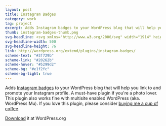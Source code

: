 ```yaml
---
layout: post
title: Instagram Badges
category: work
tag: project
excerpt: Adds Instagram badges to your WordPress blog that will help you link to and promote your Instagram profile.
thumb: instagram-badges-thumb.png
svg-headline: <svg xmlns="http://www.w3.org/2000/svg" width="1914" height="292" viewBox="0 0 1914 292"><path fill="#3F729B" d="M260.087-.006h-226.176c-18.73 0-33.916 15.08-33.916 33.687v224.616c0 18.617 15.186 33.706 33.916 33.706h226.176c18.732 0 33.916-15.089 33.916-33.706v-224.616c0-18.607-15.183-33.687-33.916-33.687zm-113.088 89.846c31.227 0 56.544 25.137 56.544 56.152 0 31.012-25.317 56.162-56.544 56.162-31.23 0-56.542-25.15-56.542-56.162 0-31.015 25.312-56.152 56.542-56.152zm113.088 157.236c0 6.193-5.065 11.221-11.321 11.221h-203.535c-6.255 0-11.32-5.025-11.32-11.221v-123.553h25.597c-1.864 7.189-2.97 14.702-2.97 22.469 0 49.63 40.501 89.853 90.46 89.853 49.96 0 90.458-40.223 90.458-89.853 0-7.767-1.101-15.279-2.965-22.469h25.596v123.553zm0-168.466c0 6.198-5.065 11.229-11.321 11.229h-33.916c-6.248 0-11.308-5.031-11.308-11.229v-33.7c0-6.199 5.061-11.229 11.308-11.229h33.916c6.255 0 11.321 5.03 11.321 11.229v33.7z" enable-background="new"/><path fill="#20262B" d="M478.702 22.003c0-1.951-.638-3.32-1.907-4.104-1.273-.778-2.594-1.269-3.959-1.465l-20.53-1.466c-1.76-.586-3.325-.879-4.691-.879-3.521 0-6.942 1.272-10.266 3.81-3.327 2.542-6.452 5.862-9.386 9.965-2.933 4.104-5.673 8.747-8.211 13.922-2.544 5.18-4.693 10.455-6.453 15.826-1.759 5.377-3.13 10.552-4.104 15.534-.98 4.982-1.468 9.333-1.468 13.042v10.258c0 4.887.83 10.162 2.493 15.827 1.659 5.669 4.202 10.944 7.625 15.826 3.419 4.887 7.723 8.939 12.905 12.163 5.178 3.224 11.291 4.836 18.33 4.836l4.398-.293c0 5.275-.979 10.895-2.934 16.853-1.956 5.962-4.939 11.48-8.944 16.56-4.01 5.083-9.046 9.282-15.104 12.603-6.062 3.324-13.198 4.982-21.41 4.982-9.385 0-17.207-2.052-23.463-6.154-6.26-4.104-9.385-10.845-9.385-20.224 0-3.123.88-5.761 2.64-7.913 1.76-2.147 3.666-4.296 5.719-6.447 2.054-2.147 3.96-4.64 5.721-7.475 1.759-2.83 2.64-6.397 2.64-10.697 0-1.951-.491-3.856-1.467-5.716-.98-1.854-3.228-2.784-6.746-2.784-3.716 0-7.038.93-9.972 2.784-2.934 1.859-5.427 4.301-7.479 7.327-2.053 3.032-3.615 6.549-4.692 10.553-1.071 4.006-1.612 8.159-1.612 12.455 0 5.083.688 10.404 2.053 15.973 1.371 5.569 4.01 10.699 7.919 15.389 3.909 4.688 9.335 8.545 16.277 11.576 6.938 3.027 15.983 4.543 27.129 4.543h3.812c12.905 0 23.509-2.102 31.821-6.303 8.309-4.203 14.857-9.862 19.65-16.998 4.789-7.131 8.16-15.287 10.117-24.473 1.952-9.183 2.935-18.758 2.935-28.723v-97.012c-.784-2.536-1.174-5.175-1.174-7.913 0-1.95.146-3.319.439-4.103.294-.779.537-1.268.734-1.465zm-24.05 30.774c-.396 1.369-.783 2.834-1.174 4.396v68.582c-.979.394-2.396.688-4.253.88-1.859.196-2.982.293-3.372.293-4.5 0-8.065-1.759-10.705-5.275-2.641-3.518-4.692-7.621-6.158-12.31-1.467-4.689-2.397-9.425-2.786-14.215-.396-4.786-.587-8.449-.587-10.991 0-3.32.293-7.62.88-12.896.587-5.276 1.613-10.354 3.079-15.24 1.467-4.882 3.564-9.086 6.306-12.603 2.736-3.518 6.256-5.275 10.56-5.275 3.321 0 5.617 1.025 6.893 3.077 1.27 2.052 1.906 4.351 1.906 6.888-.002 1.758-.199 3.324-.589 4.689zm131.095 97.597v-.586c0-1.562-.293-2.931-.88-4.104-.587-1.172-1.76-1.758-3.521-1.758-2.739 0-4.207 1.858-4.398 5.568-.197 2.931-.783 6.059-1.761 9.379-.979 3.324-2.198 6.447-3.666 9.379-1.466 2.932-3.078 5.376-4.839 7.327-1.76 1.955-3.717 2.931-5.865 2.931-2.934 0-4.891-2.052-5.865-6.154-.98-4.104-1.467-8.691-1.467-13.774 0-8.985.191-15.727.587-20.224.39-4.492.587-7.716.587-9.672 0-2.733-.103-5.568-.294-8.499-.197-2.931-.783-5.665-1.761-8.206-.979-2.537-2.396-4.64-4.252-6.302-1.859-1.658-4.546-2.491-8.064-2.491-2.74 0-5.426 1.662-8.065 4.982-2.64 3.325-5.133 7.327-7.479 12.017-2.348 4.689-4.5 9.626-6.453 14.801-1.956 5.18-3.62 9.525-4.985 13.042-.395 1.369-.688 2.152-.88 2.345v-59.497c0-1.172-.688-2.198-2.053-3.077-1.371-.88-3.034-1.612-4.986-2.198-1.957-.586-3.812-1.026-5.572-1.319-1.76-.293-3.13-.439-4.104-.439-2.741 0-4.106 1.273-4.106 3.812l-3.815 87.043c.39 5.083.88 9.136 1.466 12.163.587 3.031 1.467 5.275 2.641 6.74s2.883 2.396 5.133 2.785c2.245.394 5.133.586 8.651.586 1.174 0 3.079-.192 5.72-.586 2.64-.391 4.15-1.174 4.546-2.346.976-4.882 1.905-10.011 2.786-15.387.88-5.372 2.003-10.744 3.373-16.12 1.364-5.371 2.979-10.552 4.839-15.533 1.854-4.982 4.253-9.525 7.186-13.629l-.587 21.396c0 12.508 1.22 21.937 3.666 28.283 2.443 6.353 8.065 9.524 16.864 9.524 5.669 0 10.457-1.466 14.371-4.396 3.909-2.933 7.084-6.545 9.53-10.846 2.442-4.295 4.3-8.889 5.572-13.773 1.269-4.879 2.003-9.276 2.2-13.187zm42.817-40.152c1.364 0 2.589.344 3.666 1.025 1.071.688 2.099 1.466 3.078 2.345.978.88 1.856 1.662 2.641 2.345.779.688 1.562 1.026 2.347 1.026 2.735 0 4.986-.829 6.745-2.491 1.76-1.658 3.176-3.563 4.253-5.716 1.072-2.147 1.856-4.346 2.347-6.594.485-2.244.733-3.957.733-5.129 0-3.907-1.664-6.545-4.986-7.914-3.327-1.364-6.648-2.052-9.972-2.052-3.521 0-8.409.587-14.664 1.759-6.26 1.173-12.368 3.128-18.33 5.862-5.967 2.738-11.146 6.447-15.544 11.137-4.399 4.689-6.6 10.455-6.6 17.292 0 4.887 1.123 9.379 3.373 13.482 2.244 4.103 5.081 7.867 8.505 11.283 3.419 3.421 7.085 6.595 10.998 9.525 3.908 2.931 7.574 5.766 10.999 8.5 3.418 2.737 6.255 5.376 8.505 7.913 2.245 2.541 3.373 5.18 3.373 7.912 0 2.738-1.32 4.645-3.96 5.716-2.641 1.075-4.743 1.612-6.307 1.612-3.52 0-6.647-.778-9.385-2.346-2.74-1.562-5.233-3.224-7.479-4.982-2.25-1.758-4.398-3.416-6.451-4.981-2.055-1.562-4.157-2.345-6.307-2.345-1.566 0-3.181.438-4.84 1.318-1.663.879-2.492 2.396-2.492 4.543 0 3.518 1.319 6.447 3.959 8.793 2.641 2.345 5.865 4.152 9.68 5.422 3.812 1.272 7.722 2.197 11.73 2.783 4.005.586 7.377.881 10.118.881 1.76 0 4.642-.146 8.651-.44 4.006-.293 8.016-1.024 12.024-2.197 4.005-1.173 7.574-3.026 10.704-5.569 3.126-2.537 4.693-6.153 4.693-10.844 0-3.906-2.302-7.959-6.894-12.162-4.597-4.199-9.679-8.449-15.251-12.75-5.572-4.295-10.659-8.596-15.251-12.896-4.596-4.296-6.892-8.399-6.892-12.31 0-4.493 1.365-8.743 4.104-12.75 2.745-4 7.533-6.006 14.379-6.006zm296.651 89.83c-3.033-1.075-5.426-1.61-7.186-1.61-.197 0-.49.045-.88.146-.395.097-.783.146-1.173.146h-1.175c-.195-2.733-.293-6.199-.293-10.403v-10.111c0-3.319.046-7.079.146-11.284.097-4.199.243-8.303.439-12.31.192-4.003.485-7.717.88-11.138.391-3.416.881-5.907 1.467-7.474.192-.389.732-1.318 1.612-2.784.88-1.465 1.32-2.391 1.32-2.784 0-1.562-.587-2.587-1.76-3.077-1.174-.485-2.476-.925-3.904-1.319-1.43-.389-2.704-.879-3.812-1.465-1.113-.587-1.669-1.658-1.669-3.225 0-3.906.243-7.13.733-9.672.485-2.536.733-5.371.733-8.499 0-4.492-.688-8.252-2.062-11.284-1.375-3.026-3.234-5.468-5.591-7.327-2.355-1.854-5.201-3.37-8.537-4.542-3.336-1.173-6.97-2.148-10.893-2.932-.788-.192-1.916-.632-3.388-1.318-1.476-.683-2.945-1.365-4.418-2.052-1.471-.683-2.846-1.318-4.119-1.905-1.277-.586-2.31-.879-3.094-.879-7.065 0-12.904 2.592-17.514 7.767-4.615 5.18-8.295 11.824-11.04 19.93-2.749 8.11-4.66 17.05-5.742 26.817-1.081 9.772-1.617 19.247-1.617 28.431 0 3.365.081 6.58.233 9.66l-.084.305c-.88 3.127-1.957 6.205-3.228 9.23-1.273 3.032-2.837 5.717-4.691 8.061-1.86 2.346-3.96 3.518-6.307 3.518-2.153 0-3.913-.925-5.278-2.784-1.37-1.854-2.396-4.198-3.079-7.034-.688-2.83-1.174-5.861-1.467-9.086-.293-3.224-.439-6.199-.439-8.938 0-5.469.192-10.157.586-14.068.39-3.906 1.562-8.398 3.521-13.481v-1.178c0-1.364-.439-2.491-1.319-3.37-.88-.88-1.906-1.562-3.08-2.052-1.173-.485-2.199-.925-3.079-1.319-.88-.389-1.32-.682-1.32-.879-.586-3.906-.782-7.863-.586-11.87.192-4.002.047-7.862-.439-11.576-.49-3.71-1.567-7.181-3.227-10.405-1.664-3.224-4.546-6.008-8.651-8.353-3.717-.586-6.6-1.365-8.651-2.345-2.054-.976-3.96-1.905-5.72-2.784-1.76-.88-3.666-1.658-5.719-2.345-2.054-.683-5.036-1.026-8.945-1.026-6.649 0-12.318 2.396-17.011 7.181-4.692 4.79-8.505 11.238-11.438 19.344-2.934 8.11-5.036 17.438-6.306 27.99-.698 5.782-1.197 11.746-1.511 17.88l-.102.145c-.784 1.273-1.467 3.37-2.054 6.302-.98 4.886-2.153 9.671-3.521 14.36-1.37 4.688-2.933 8.894-4.691 12.604-1.761 3.714-3.716 6.645-5.865 8.792-2.154 2.151-4.5 3.224-7.039 3.224-1.76 0-3.276-.879-4.546-2.638-1.274-1.758-2.301-4.053-3.079-6.887-.784-2.831-1.371-6.009-1.76-9.525-.396-3.518-.587-7.131-.587-10.845 0-9.768.096-19.096.293-27.989.191-8.889.439-16.752.732-23.594.293-6.837.587-12.355.881-16.56.293-4.199.535-6.493.732-6.887.39-.779 2.199-1.415 5.426-1.905 3.227-.485 6.791-.925 10.705-1.319 3.908-.389 7.625-.682 11.146-.879 3.52-.192 5.669-.293 6.452-.293 2.933 0 4.737.293 5.426.879.683.586 1.219.88 1.613.88.587 0 1.071-.44 1.466-1.319.39-.879.587-1.511.587-1.905 0-2.537-1.026-4.441-3.079-5.715-2.053-1.269-4.692-2.198-7.919-2.784-3.228-.586-6.649-.88-10.266-.88-3.619 0-7.038-.045-10.266-.146-3.226-.096-5.865-.389-7.918-.879-2.054-.485-3.08-1.318-3.08-2.491l3.228-38.101c0-1.173-1.026-2.244-3.08-3.225-2.054-.976-4.449-1.804-7.187-2.491-2.74-.683-5.38-1.218-7.918-1.611-2.544-.39-4.304-.587-5.279-.587-.782 0-1.421 1.173-1.905 3.518-.49 2.345-.834 5.325-1.026 8.938-.197 3.618-.344 7.474-.439 11.577-.102 4.104-.197 7.964-.294 11.577-.101 3.617-.293 6.594-.587 8.938-.293 2.345-.834 3.518-1.612 3.518-9.973 0-17.496.197-22.583.586-5.082.394-7.625 1.859-7.625 4.396 0 2.931 1.566 5.032 4.691 6.301 3.13 1.273 6.649 2.198 10.56 2.785 3.909.586 7.429 1.172 10.558 1.758 3.126.587 4.693 1.663 4.693 3.225-.396 8.792-.784 18.368-1.174 28.722-.395 10.359-.688 20.517-.881 30.481v2.637c0 8.404.685 16.267 2.055 23.594 1.365 7.327 3.372 13.68 6.012 19.051 2.64 5.376 5.912 9.571 9.825 12.604 3.909 3.026 8.505 4.543 13.784 4.543 5.472 0 10.266-2.248 14.371-6.741 4.105-4.492 7.574-9.718 10.411-15.681 1.192-2.508 2.259-5.039 3.244-7.582.875 4.318 2.08 8.369 3.647 12.125 1.952 4.689 4.546 8.545 7.771 11.578 3.228 3.025 7.187 4.541 11.879 4.541 1.562 0 2.786.098 3.666.295.88.19 1.658.438 2.347.731.683.293 1.319.535 1.906.731.587.192 1.467.293 2.64.293 4.105 0 7.671-1.223 10.705-3.662 3.028-2.445 5.719-5.424 8.064-8.939 2.347-3.517 4.298-7.326 5.865-11.431 1.562-4.103 2.933-7.716 4.106-10.845.976 8.207 3.666 14.56 8.064 19.052 4.398 4.497 9.531 6.739 15.397 6.739 3.909 0 7.479-1.172 10.704-3.517 3.227-2.345 6.059-5.225 8.506-8.646 1.021-1.43 1.949-2.894 2.816-4.375.786 3.383 1.809 6.455 3.073 9.211 2.062 4.496 4.908 8.009 8.547 10.551 3.634 2.537 8.202 4.002 13.706 4.396 2.158 0 3.826.293 5.009.879 1.179.586 2.554.879 4.13.879 2.941 0 5.596-1.025 7.954-3.077 2.355-2.052 4.47-4.446 6.339-7.181 1.864-2.733 3.486-5.614 4.861-8.646 1.375-3.027 2.553-5.423 3.538-7.182 0 4.301-.102 8.5-.294 12.604-.197 4.104.084 8.053-.306 12.154l-.545 1.708c-2.726.604-5.314 1.185-8.636 2.938-10.33 5.428-18.414 13.887-24.256 18.848-10.787 10.31-24.419 32.408-8.125 51.02 14.092 16.094 43.53 13.26 49.472 4.485 4.221-6.245 8.639-11.9 10.467-20.013 1.633-7.246 4.693-22.564 4.693-30.574 0-8.014.011-14.188-.183-19.463l.293-3.519c0-1.172.486-1.759 1.467-1.759l5.865.587c1.563 0 3.227-.396 4.986-1.173 1.76-.783 2.64-2.152 2.64-4.104.011-2.152-1.506-3.762-4.535-4.834zm-138.281-79.573c0 .394-.688 1.025-2.053 1.905-1.37.879-2.25 2.981-2.64 6.301-.587 6.256-1.225 13.144-1.906 20.663-.688 7.523-1.811 14.559-3.373 21.103-1.567 6.549-3.863 12.017-6.893 16.413-3.033 4.396-7.382 6.595-13.052 6.595-2.347 0-4.253-1.365-5.719-4.104-1.467-2.732-2.594-6.054-3.373-9.965-.783-3.906-1.319-8.06-1.612-12.455-.293-4.396-.439-8.156-.439-11.285 0-4.103.293-9.716.88-16.852.586-7.131 1.855-14.068 3.812-20.81 1.951-6.741 4.642-12.603 8.064-17.585 3.418-4.982 7.868-7.474 13.344-7.474 3.323 0 5.963.879 7.92 2.638 1.951 1.759 3.419 3.911 4.398 6.448.977 2.541 1.659 5.275 2.053 8.206.391 2.931.587 5.473.587 7.62l.002 2.638zm104.407 119.433c-2.882 16.936-9.119 38.518-18.414 38.659-22.915.351-18.538-25.321-14.957-31.878 3.486-6.383 7.003-12.534 12.573-18.291 2.714-2.805 13.247-11.686 20.798-12.377 0 9.965 1 18.009 0 23.887zm.705-119.725c-.312 2.152-1.091 4.007-2.337 5.568-.417.587-.834 1.905-1.246 3.957-.417 2.052-.729 5.912-.936 11.577-.196 4.103-.834 8.938-1.906 14.507-1.076 5.569-2.64 10.945-4.692 16.12-2.053 5.18-4.646 9.525-7.771 13.042-3.13 3.519-6.745 5.274-10.853 5.274-2.346 0-4.252-1.172-5.719-3.517-1.466-2.345-2.543-5.274-3.226-8.793-.688-3.517-1.174-7.474-1.467-11.869-.294-4.396-.439-8.646-.439-12.75 0-9.768.737-18.51 2.213-26.229 1.477-7.717 3.446-14.261 5.907-19.637 2.461-5.372 5.314-9.525 8.568-12.456 3.25-2.932 6.745-4.396 10.484-4.396 2.759 0 5.073.833 6.943 2.491 1.869 1.662 3.299 3.714 4.284 6.154.979 2.446 1.673 5.033 2.065 7.768.396 2.738.592 5.179.592 7.327.004 1.758-.153 3.714-.464 5.862zm373.225 25.205c-2.545 0-4.305 2.344-5.279 7.034-.783 4.497-1.76 8.844-2.934 13.042-1.174 4.204-2.544 7.868-4.105 10.991-1.567 3.128-3.423 5.619-5.572 7.475-2.152 1.858-4.596 2.783-7.332 2.783-1.957 0-3.52-.879-4.691-2.638-1.173-1.759-2.104-4.054-2.786-6.888-.688-2.83-1.173-6.008-1.468-9.525-.293-3.518-.439-7.034-.439-10.551 0-8.206.244-14.947.734-20.223.484-5.275 1.416-10.647 2.785-16.12.391-1.95 1.174-3.855 2.347-5.715 1.173-1.854 1.76-2.977 1.76-3.371 0-2.147-.834-4.199-2.493-6.154-1.663-1.951-3.615-3.709-5.855-5.275-2.241-1.562-4.527-2.784-6.86-3.664-2.332-.879-4.179-1.318-5.535-1.318-1.751 0-3.744.05-5.979.146-2.236.101-3.548.54-3.933 1.318-2.338 4.497-4.958 10.552-7.873 18.172-2.914 7.62-5.637 15.048-8.166 22.274-2.529 7.23-4.716 13.481-6.562 18.756-1.848 5.276-2.965 7.914-3.351 7.914-.39 0-.582-.586-.582-1.758v-50.117c-.196-1.173-.834-2.198-1.905-3.078-1.077-.879-2.302-1.611-3.666-2.198-1.37-.586-2.786-1.025-4.254-1.318-1.467-.293-2.689-.438-3.666-.438-1.369 0-3.13.146-5.278.438-2.153.293-3.62.732-4.399 1.318-2.153 1.956-4.206 5.084-6.158 9.379-1.957 4.301-3.768 8.99-5.426 14.068-1.664 5.083-3.13 10.212-4.399 15.387-1.273 5.18-2.396 9.723-3.373 13.629v-70.634c-.587-.39-1.663-.829-3.227-1.318-1.566-.485-3.276-.926-5.132-1.319-1.86-.39-3.717-.732-5.572-1.025-1.861-.294-3.475-.44-4.84-.44-.586 0-1.518.146-2.786.44-1.272.293-1.906 1.223-1.906 2.784 0 .394.098 2.006.294 4.836.191 2.834.293 5.129.293 6.887-.395 12.896-.732 24.134-1.025 33.705-.232 7.57-.371 14.396-.42 20.498-.9.468-1.495 1.543-1.777 3.242-.197 1.565-.733 3.911-1.613 7.034-.88 3.127-1.957 6.205-3.227 9.23-1.273 3.032-2.836 5.717-4.692 8.061-1.86 2.346-3.959 3.518-6.306 3.518-2.153 0-3.913-.925-5.278-2.784-1.371-1.854-2.397-4.198-3.08-7.034-.688-2.83-1.173-5.861-1.467-9.086-.293-3.224-.439-6.199-.439-8.938 0-5.469.192-10.157.587-14.068.391-3.906 1.562-8.398 3.52-13.481v-1.175c0-1.364-.439-2.491-1.319-3.37-.88-.88-1.905-1.562-3.079-2.052-1.174-.485-2.199-.925-3.079-1.319-.88-.389-1.319-.682-1.319-.879-.587-3.906-.784-7.863-.587-11.87.192-4.002.046-7.862-.439-11.576-.489-3.71-1.566-7.181-3.227-10.405-1.663-3.224-4.546-6.008-8.652-8.353-3.716-.586-6.599-1.365-8.65-2.345-2.054-.976-3.959-1.905-5.721-2.784-1.759-.88-3.665-1.658-5.719-2.345-2.053-.683-5.036-1.026-8.944-1.026-6.648 0-12.317 2.396-17.011 7.181-4.692 4.79-8.506 11.238-11.438 19.344-2.934 8.11-5.036 17.438-6.307 27.99-1.045 8.657-1.65 17.715-1.838 27.161-.412 2.118-.97 4.782-1.679 8.009-1.077 4.887-2.493 9.723-4.253 14.508-1.76 4.79-3.812 8.989-6.158 12.604-2.347 3.617-4.986 5.422-7.919 5.422-1.76 0-3.227-1.27-4.399-3.811-1.174-2.537-2.053-5.468-2.64-8.793-.587-3.32-.979-6.543-1.173-9.672-.197-3.123-.294-5.275-.294-6.447 0-14.653 1.76-28.723 5.279-42.205 0-.389.191-1.172.587-2.345.39-1.172.88-2.491 1.467-3.956.586-1.466 1.072-2.931 1.466-4.396.39-1.466.587-2.588.587-3.37 0-2.345-1.32-4.149-3.96-5.423-2.64-1.269-5.719-2.198-9.238-2.784-3.519-.586-7.039-.976-10.558-1.172-3.521-.192-6.063-.39-7.626-.586h-.88c-1.76-.39-2.934-.733-3.521-1.026-.586-.293-.88-1.122-.88-2.491v-1.759l.294-6.447v-1.466c0-4.295-1.664-6.447-4.985-6.447-1.37 0-2.934.196-4.692.586-1.76.394-3.423.979-4.986 1.758-1.565.783-2.836 1.663-3.812 2.639-.98.979-1.466 2.051-1.466 3.224l.879 17.292c.39 2.738.587 5.275.587 7.62v14.361c0 1.955-.05 3.617-.146 4.982-.101 1.369-.146 2.541-.146 3.517v2.052c-.197 3.518-.49 7.524-.88 12.017-.396 4.496-1.37 10.162-2.934 16.999-.39 1.565-.587 2.737-.587 3.517 0 1.566.344 2.542 1.026 2.932.683.395 1.416.586 2.2.586h.293c1.952 0 3.666-1.318 5.133-3.957 1.466-2.638 2.734-6.153 3.812-10.551 1.072-4.396 2.054-9.475 2.934-15.24.88-5.761 1.709-11.77 2.493-18.025l1.173-9.378c.191-.779.587-1.466 1.173-2.052.587-.587 2.054-.88 4.398-.88 1.366 0 2.832.197 4.399.587 1.562.394 2.347 1.369 2.347 2.931-.197 5.083-.587 10.212-1.174 15.387-.586 5.18-.88 10.309-.88 15.387 0 4.498.294 10.111.88 16.853.587 6.741 1.856 13.189 3.813 19.344 1.951 6.155 4.788 11.432 8.505 15.826 3.712 4.396 8.697 6.596 14.958 6.596 5.864 0 10.704-2.248 14.517-6.742 3.813-4.491 6.843-9.621 9.093-15.387l.445-1.18c.73 2.71 1.603 5.307 2.631 7.773 1.952 4.689 4.546 8.545 7.772 11.578 3.226 3.025 7.186 4.541 11.878 4.541 1.562 0 2.786.098 3.666.295.88.19 1.659.438 2.346.731.684.293 1.32.535 1.907.731.586.192 1.466.293 2.639.293 4.106 0 7.672-1.223 10.705-3.662 3.029-2.445 5.72-5.424 8.064-8.939 2.348-3.517 4.3-7.326 5.866-11.431 1.562-4.103 2.934-7.716 4.105-10.845.977 8.207 3.666 14.56 8.064 19.052 4.399 4.497 9.532 6.739 15.397 6.739 3.909 0 7.479-1.172 10.705-3.517 3.226-2.345 6.059-5.225 8.505-8.646 1.63-2.279 3.046-4.633 4.285-7.045.107 2.649.243 4.955.404 6.897.485 5.861 1.22 10.065 2.199 12.603.39.977 1.366 1.805 2.933 2.492 1.563.682 3.272 1.217 5.134 1.61 1.855.39 3.712.733 5.571 1.026 1.856.293 3.177.438 3.961.438 2.734 0 5.229-.196 7.479-.586 2.245-.396 3.373-1.662 3.373-3.812 0-5.86.485-12.502 1.466-19.93.978-7.423 2.101-14.508 3.373-21.248 1.271-6.74 2.64-12.457 4.105-17.146 1.467-4.688 2.686-7.226 3.666-7.62.587.395.927 1.369 1.026 2.932.096 1.565.146 3.127.146 4.688v21.98c0 6.06.146 11.238.439 15.534.293 4.3 1.071 7.767 2.346 10.404 1.271 2.638 3.177 4.543 5.721 5.715 2.538 1.173 5.961 1.759 10.265 1.759 2.735 0 4.985-.39 6.745-1.173 1.76-.778 2.64-1.657 2.64-2.638 0-2.346.391-5.371 1.173-9.085.779-3.71 1.711-7.474 2.787-11.284 1.071-3.811 2.054-7.275 2.934-10.404.88-3.123 1.416-5.175 1.611-6.154 1.175-3.319 2.935-7.914 5.279-13.774 2.348-5.862 4.885-11.431 7.626-16.706l-1.76 24.033v2.052c0 6.843.431 13.386 1.302 19.638.87 6.254 2.364 11.772 4.49 16.559 2.127 4.79 5.119 8.601 8.982 11.431 3.857 2.83 8.807 4.25 14.848 4.25 5.082 0 9.577-2.006 13.49-6.009 3.909-4.002 7.186-8.691 9.824-14.066 2.641-5.373 4.692-10.744 6.159-16.121 1.468-5.371 2.296-9.328 2.493-11.869.192-.586.293-1.657.293-3.225 0-2.734-.247-4.492-.732-5.275-.495-.779-1.521-1.172-3.083-1.172zm-200.312-24.913c0 .394-.688 1.025-2.053 1.905-1.37.879-2.25 2.981-2.641 6.301-.586 6.256-1.224 13.144-1.905 20.663-.688 7.523-1.812 14.559-3.373 21.103-1.567 6.549-3.863 12.017-6.893 16.413-3.034 4.396-7.383 6.595-13.051 6.595-2.348 0-4.253-1.365-5.72-4.104-1.467-2.732-2.594-6.054-3.373-9.965-.783-3.906-1.319-8.06-1.612-12.455-.294-4.396-.44-8.156-.44-11.285 0-4.103.293-9.716.881-16.852.586-7.131 1.854-14.068 3.812-20.81 1.952-6.741 4.643-12.603 8.065-17.585 3.418-4.982 7.867-7.474 13.345-7.474 3.321 0 5.962.879 7.919 2.638 1.952 1.759 3.418 3.911 4.397 6.448.978 2.541 1.659 5.275 2.054 8.206.391 2.931.587 5.473.587 7.62l.001 2.638zm371.811-23.74c4.986-6.054 8.991-12.355 12.024-18.903 3.029-6.544 4.546-12.553 4.546-18.025 0-2.345-.101-4.295-.293-5.861-.197-1.562-.637-3.077-1.318-4.543-.688-1.465-1.715-3.027-3.08-4.689-1.37-1.657-3.327-3.956-5.865-6.888-.197-.192-.344-.389-.439-.586-.102-.192-.345-.485-.732-.879-5.087-6.448-11.489-11.284-19.211-14.508-7.727-3.224-15.983-4.933-24.782-5.129h-2.347c-7.235 0-15.498.54-24.782 1.611-9.289 1.076-18.82 2.739-28.595 4.983-9.779 2.248-19.312 5.083-28.597 8.499-9.288 3.421-17.552 7.524-24.782 12.31-7.23 4.79-13.098 10.309-17.598 16.56-4.495 6.255-6.745 13.188-6.745 20.809 0 .586.102 1.859.293 3.811.197 1.955.638 3.956 1.32 6.008.687 2.052 1.713 3.911 3.079 5.568 1.37 1.663 3.226 2.491 5.572 2.491 2.933 0 5.087-1.121 6.451-3.37 1.37-2.244 2.054-5.028 2.054-8.353 0-.39-.485-2.052-1.466-4.982-.978-2.932-1.468-6.641-1.468-11.138 0-3.709 2.396-7.666 7.187-11.87 4.794-4.199 10.361-8.06 16.718-11.576 6.353-3.518 12.758-6.448 19.21-8.793 6.452-2.345 11.241-3.517 14.371-3.517.192 0-.146.879-1.027 2.638-.88 1.758-1.318 4.982-1.318 9.672 0 5.275.046 10.404.146 15.387.098 4.982.146 10.162.146 15.533 0 5.376.046 11.138.146 17.292.098 6.155.147 13.043.147 20.663s-.052 15.094-.147 22.421c-.101 7.327-.247 13.973-.438 19.93-.197 5.963-.49 10.944-.88 14.947-.395 4.008-.881 6.596-1.468 7.768.779.979 2.833 2.542 6.159 4.688 3.322 2.152 7.085 4.351 11.292 6.595 4.202 2.248 8.309 4.199 12.317 5.861 4.006 1.658 6.988 2.491 8.945 2.491h19.062c2.149 0 6.013-.687 11.585-2.052 5.572-1.369 11.291-3.37 17.157-6.008 5.865-2.639 11.095-6.056 15.689-10.258 4.592-4.199 6.894-9.035 6.894-14.509 0-1.759-.396-4.104-1.173-7.034-.784-2.931-1.812-5.906-3.08-8.938-1.273-3.026-2.641-5.861-4.106-8.499-1.466-2.638-2.785-4.442-3.959-5.422-4.5-3.71-9.046-6.691-13.638-8.939-4.596-2.244-9.531-4.149-14.812-5.715 6.255-2.345 12.512-6.009 18.771-10.991 6.256-4.984 11.879-10.502 16.865-16.561zm-33.874 43.963c3.908 2.931 7.332 6.059 10.265 9.379 2.933 3.325 4.399 6.448 4.399 9.379 0 4.104-1.422 7.767-4.254 10.99-2.836 3.225-6.157 5.911-9.972 8.061-3.812 2.152-7.625 3.765-11.438 4.837-3.812 1.075-6.796 1.61-8.944 1.61l-5.866.587c-3.326 0-6.012-.779-8.064-2.345-2.054-1.562-3.666-3.468-4.84-5.716-1.173-2.244-1.957-4.588-2.346-7.034-.395-2.44-.587-4.64-.587-6.595 0-3.319.046-6.74.146-10.258.097-3.518.243-6.787.439-9.819.191-3.026.39-5.518.586-7.473.192-1.951.391-3.027.587-3.225.391-.389 2.735-.879 7.038-1.465 4.299-.587 8.698-.88 13.198-.88 1.76 0 4.495.93 8.212 2.784 3.714 1.862 7.525 4.252 11.441 7.183zm5.865-45.135c-6.062 5.669-12.464 10.212-19.21 13.628-6.745 3.421-12.564 5.13-17.449 5.13-5.478 0-8.652-.243-9.532-.733-.88-.485-1.319-1.511-1.319-3.077v-57.738c0-4.296-.197-7.666-.587-10.112-.394-2.44-.88-4.295-1.466-5.568-.587-1.269-1.225-2.198-1.907-2.784-.687-.586-1.223-1.172-1.612-1.759 2.735-.389 5.427-.586 8.065-.586h17.45c16.227 0 28.545 1.516 36.953 4.543 8.404 3.031 12.611 8.843 12.611 17.438 0 7.62-2.154 15.048-6.453 22.274-4.303 7.232-9.486 13.679-15.544 19.344zm498.375 71.367c-4.596-4.199-9.678-8.449-15.251-12.748-5.572-4.297-10.658-8.597-15.25-12.896-4.597-4.296-6.893-8.399-6.893-12.31 0-4.493 1.365-8.743 4.104-12.75 2.736-4.002 7.525-6.008 14.371-6.008 1.366 0 2.59.344 3.666 1.025 1.073.688 2.101 1.466 3.08 2.345.976.88 1.856 1.662 2.64 2.345.779.688 1.562 1.026 2.348 1.026 2.734 0 4.984-.829 6.745-2.491 1.76-1.658 3.176-3.563 4.253-5.716 1.072-2.147 1.854-4.346 2.346-6.594.486-2.244.733-3.957.733-5.129 0-3.907-1.663-6.545-4.985-7.914-3.327-1.364-6.648-2.052-9.973-2.052-3.52 0-8.408.587-14.664 1.759-6.26 1.173-12.368 3.128-18.33 5.862-5.967 2.738-11.145 6.447-15.544 11.137-4.399 4.69-6.599 10.455-6.599 17.292 0 4.887 1.121 9.379 3.371 13.482 2.246 4.103 5.082 7.867 8.507 11.283 3.418 3.421 7.084 6.596 10.998 9.525 3.909 2.931 7.574 5.766 10.998 8.5 3.419 2.738 6.255 5.376 8.505 7.912 2.246 2.541 3.373 5.181 3.373 7.914 0 2.738-1.319 4.644-3.959 5.715-2.641 1.076-4.743 1.611-6.307 1.611-3.52 0-6.648-.777-9.386-2.345-2.74-1.562-5.231-3.224-7.479-4.981-2.25-1.76-4.399-3.416-6.452-4.982-2.053-1.562-4.156-2.345-6.307-2.345-.894 0-1.804.159-2.727.444.876-2.047 1.633-4.146 2.26-6.307 1.761-6.055 2.641-11.527 2.641-16.413v-2.052c0-3.32-1.467-4.982-4.398-4.982-1.37 0-2.348.49-2.934 1.466-.587.979-1.174 2.834-1.761 5.567-.782 4.104-1.81 8.353-3.079 12.749-1.273 4.396-3.078 8.354-5.426 11.87-2.347 3.517-5.329 6.401-8.945 8.646-3.619 2.25-8.263 3.371-13.931 3.371-4.105 0-7.58-.925-10.412-2.783-2.836-1.854-5.132-4.004-6.892-6.448-1.76-2.44-3.08-4.933-3.96-7.474-.88-2.537-1.319-4.492-1.319-5.861v-8.5c1.365.395 2.786.688 4.253.88 1.466.196 2.686.293 3.666.293 5.472 0 10.36-1.612 14.664-4.836 4.298-3.226 7.919-7.228 10.853-12.017 2.933-4.786 5.178-9.965 6.745-15.533 1.562-5.569 2.347-10.698 2.347-15.388l-.294-4.103c-.196-3.32-.979-6.545-2.346-9.672-1.37-3.123-3.228-5.862-5.572-8.207-2.347-2.345-5.087-4.249-8.212-5.715-3.13-1.466-6.452-2.198-9.973-2.198-7.235 0-13.396 2.396-18.478 7.181-5.086 4.79-9.289 10.748-12.611 17.878-3.325 7.135-5.77 14.801-7.332 23.008-1.566 8.206-2.346 15.73-2.346 22.567 0 7.034.733 13.729 2.199 20.076 1.467 6.353 3.909 11.87 7.332 16.56 3.419 4.689 7.771 8.403 13.052 11.137 5.279 2.734 11.73 4.104 19.356 4.104 8.015 0 14.906-1.759 20.677-5.274 5.765-3.519 10.508-7.863 14.225-13.043.572-.799 1.112-1.609 1.64-2.429.518 2.345 1.733 4.376 3.666 6.093 2.64 2.345 5.865 4.152 9.679 5.422 3.812 1.272 7.722 2.197 11.73 2.783 4.006.586 7.379.881 10.118.881 1.761 0 4.644-.146 8.652-.44 4.005-.293 8.015-1.024 12.024-2.197 4.005-1.173 7.574-3.026 10.704-5.569 3.125-2.537 4.692-6.153 4.692-10.844.006-3.908-2.293-7.958-6.886-12.163zm-116.167-27.111c0-1.364.391-4.25 1.174-8.646.778-4.396 2.002-8.984 3.666-13.774 1.658-4.786 3.763-9.035 6.306-12.749 2.539-3.71 5.573-5.569 9.092-5.569 2.347 0 3.96.88 4.84 2.638.88 1.759 1.319 3.421 1.319 4.982v1.759c0 2.738-.395 6.256-1.173 10.552-.783 4.3-2.007 8.499-3.666 12.603-1.664 4.103-3.863 7.62-6.6 10.551-2.739 2.931-6.062 4.396-9.972 4.396h-1.467c-1.761 0-2.786-.536-3.079-1.612-.294-1.071-.44-2.491-.44-4.25v-.881zm-27.975 60.229c-3.033-1.075-5.426-1.61-7.187-1.61-.196 0-.489.045-.88.146-.395.097-.783.146-1.173.146h-1.174c-.196-2.733-.293-6.199-.293-10.403v-10.111c0-3.319.046-7.079.146-11.284.098-4.199.243-8.303.44-12.31.192-4.003.485-7.717.88-11.138.391-3.416.88-5.907 1.467-7.474.191-.389.732-1.318 1.612-2.784.88-1.465 1.319-2.391 1.319-2.784 0-1.562-.586-2.587-1.76-3.077-1.173-.485-2.475-.925-3.903-1.319-1.431-.389-2.704-.879-3.813-1.465-1.113-.587-1.668-1.658-1.668-3.225 0-3.906.243-7.13.733-9.672.485-2.536.733-5.371.733-8.499 0-4.492-.688-8.252-2.062-11.284-1.375-3.026-3.235-5.468-5.591-7.327-2.355-1.854-5.201-3.37-8.537-4.542-3.336-1.173-6.97-2.148-10.893-2.932-.788-.192-1.916-.632-3.388-1.318-1.476-.683-2.945-1.365-4.418-2.052-1.471-.683-2.845-1.318-4.119-1.905-1.277-.586-2.31-.879-3.094-.879-7.064 0-12.904 2.592-17.515 7.767-4.614 5.18-8.294 11.824-11.039 19.93-2.75 8.11-4.66 17.05-5.742 26.817-.405 3.674-.711 7.292-.963 10.882-.172.632-.307 1.3-.395 2.014-1.762 14.068-4.062 24.376-6.894 30.921-2.837 6.549-7.089 9.818-12.758 9.818-2.543 0-4.5-1.123-5.866-3.371-1.37-2.244-2.396-5.275-3.079-9.086-.688-3.811-1.127-8.207-1.319-13.188-.196-4.981-.293-10.207-.293-15.68v-29.604c0-13.481.293-26.181.88-38.101.587-11.916 1.173-22.422 1.76-31.507.587-9.086 1.173-16.459 1.76-22.128.588-5.665.881-9.086.881-10.259 0-2.733-1.225-4.441-3.666-5.129-2.447-.682-5.916-1.025-10.412-1.025-2.74 0-5.72.197-8.944.586-3.228.395-6.503 1.076-9.825 2.052.778 1.173 1.466 2.542 2.053 4.104.588 1.566 1.123 3.617 1.613 6.154.485 2.542.829 5.619 1.026 9.232.192 3.618.293 7.964.293 13.042v9.672c0 4.301-.051 8.939-.146 13.922-.101 4.982-.196 10.016-.293 15.094-.102 5.083-.248 9.379-.439 12.896-1.956-.778-5.133-1.95-9.531-3.517-4.399-1.562-8.944-2.345-13.639-2.345-4.304 0-8.166 1.566-11.584 4.689-3.424 3.128-6.452 7.034-9.093 11.724-2.64 4.69-4.89 9.868-6.745 15.533-1.86 5.669-3.423 11.092-4.692 16.267-1.274 5.179-2.199 9.722-2.786 13.628-.586 3.911-.88 6.448-.88 7.62v4.981c0 2.152.097 5.129.294 8.939.062 1.191.187 2.405.343 3.627-.592 1.737-1.238 3.46-1.954 5.165-1.272 3.032-2.836 5.716-4.691 8.062-1.86 2.345-3.959 3.517-6.307 3.517-2.152 0-3.913-.925-5.278-2.784-1.37-1.854-2.396-4.199-3.079-7.033-.688-2.83-1.173-5.861-1.468-9.087-.293-3.224-.438-6.2-.438-8.938 0-5.468.192-10.157.586-14.068.39-3.906 1.563-8.398 3.521-13.481v-1.174c0-1.364-.439-2.491-1.319-3.37-.88-.88-1.906-1.562-3.08-2.052-1.173-.485-2.199-.925-3.079-1.319-.88-.389-1.318-.682-1.318-.879-.588-3.906-.784-7.863-.588-11.87.192-4.002.047-7.862-.439-11.576-.49-3.71-1.566-7.181-3.226-10.405-1.663-3.224-4.546-6.008-8.652-8.353-3.716-.586-6.599-1.365-8.651-2.345-2.053-.976-3.959-1.905-5.72-2.784-1.759-.88-3.665-1.658-5.719-2.345-2.053-.683-5.036-1.026-8.945-1.026-6.648 0-12.316 2.396-17.01 7.181-4.693 4.79-8.506 11.238-11.438 19.344-2.933 8.11-5.035 17.438-6.306 27.99-1.274 10.551-1.906 21.688-1.906 33.411 0 4.887.439 10.11 1.319 15.681.88 5.568 2.296 10.697 4.253 15.387 1.952 4.689 4.546 8.545 7.772 11.578 3.226 3.025 7.185 4.541 11.878 4.541 1.562 0 2.786.098 3.666.295.88.19 1.659.438 2.346.731.684.293 1.32.535 1.907.731.586.192 1.466.293 2.639.293 4.106 0 7.672-1.223 10.705-3.662 3.029-2.445 5.719-5.424 8.064-8.939 2.347-3.516 4.3-7.327 5.866-11.431 1.562-4.104 2.934-7.716 4.105-10.845.976 8.207 3.666 14.56 8.064 19.052 4.399 4.497 9.532 6.739 15.397 6.739 3.909 0 7.479-1.172 10.705-3.517 3.226-2.345 6.059-5.226 8.505-8.646 1.037-1.451 1.978-2.937 2.855-4.44 1.018 2.344 2.259 4.655 3.74 6.933 2.539 3.909 6.058 7.032 10.558 9.377 3.126 1.562 6.109 2.881 8.946 3.957 2.831 1.071 5.719 1.612 8.651 1.612 4.298 0 7.816-1.026 10.559-3.078 2.735-2.051 5.031-4.588 6.893-7.62 1.855-3.025 3.321-6.396 4.398-10.11 1.072-3.71 2.003-7.13 2.786-10.259l.293-1.465c2.539 8.207 5.72 14.266 9.532 18.172 3.812 3.91 9.921 5.86 18.33 5.86 5.669 0 10.508-1.657 14.518-4.981 4.006-3.32 7.23-7.424 9.679-12.311.237-.475.443-.966.67-1.447.817 5.59 2.175 10.476 4.084 14.637 2.062 4.498 4.908 8.01 8.548 10.552 3.634 2.537 8.201 4.002 13.705 4.396 2.158 0 3.826.293 5.01.879 1.178.586 2.553.879 4.129.879 2.941 0 5.596-1.024 7.955-3.076 2.354-2.053 4.468-4.446 6.338-7.182 1.865-2.732 3.487-5.613 4.862-8.646 1.375-3.027 2.552-5.423 3.538-7.181 0 4.3-.103 8.498-.295 12.603-.196 4.103.084 8.052-.306 12.154l-.545 1.708c-2.725.604-5.313 1.185-8.635 2.938-10.331 5.43-18.414 13.887-24.256 18.85-10.787 10.309-24.419 32.408-8.125 51.019 14.09 16.093 43.529 13.261 49.471 4.485 4.221-6.245 8.639-11.9 10.467-20.014 1.633-7.244 4.694-22.563 4.694-30.574 0-8.014.01-14.188-.184-19.463l.293-3.518c0-1.172.486-1.759 1.468-1.759l5.864.587c1.563 0 3.228-.395 4.986-1.173 1.76-.783 2.64-2.152 2.64-4.104.003-2.153-1.514-3.763-4.543-4.835zm-248.884-79.573c0 .394-.688 1.025-2.054 1.905-1.369.879-2.25 2.981-2.64 6.301-.587 6.256-1.224 13.144-1.906 20.663-.688 7.523-1.811 14.559-3.373 21.103-1.566 6.549-3.862 12.017-6.892 16.413-3.034 4.396-7.383 6.595-13.052 6.595-2.347 0-4.252-1.365-5.72-4.104-1.467-2.732-2.594-6.054-3.373-9.965-.782-3.906-1.318-8.06-1.612-12.455-.293-4.396-.439-8.156-.439-11.285 0-4.103.293-9.716.88-16.852.587-7.131 1.855-14.068 3.812-20.81 1.952-6.741 4.643-12.603 8.064-17.585 3.418-4.982 7.868-7.474 13.346-7.474 3.321 0 5.962.879 7.918 2.638 1.951 1.759 3.418 3.911 4.398 6.448.978 2.541 1.659 5.275 2.053 8.206.392 2.931.588 5.473.588 7.62l.002 2.638zm102.946-5.275c-.196 3.128-.587 7.281-1.169 12.456-.582 5.18-1.405 10.651-2.47 16.413-1.067 5.766-2.328 11.575-3.78 17.438-1.457 5.861-3.057 11.138-4.803 15.826s-3.685 8.5-5.814 11.431c-2.137 2.932-4.465 4.396-6.983 4.396-2.328 0-4.171-.977-5.527-2.932-1.355-1.95-2.424-4.295-3.197-7.033-.779-2.734-1.266-5.665-1.457-8.793-.192-3.123-.289-5.861-.289-8.206 0-6.251.48-13.382 1.453-21.396.971-8.01 2.474-15.533 4.509-22.567 2.034-7.034 4.56-12.941 7.566-17.731 3.006-4.786 6.446-7.181 10.323-7.181.973 0 2.136.293 3.492.879s2.662 1.273 3.927 2.052c1.262.783 2.328 1.566 3.198 2.345.871.783 1.312 1.465 1.312 2.052l-.291 10.551zm112.063 124.708c-2.881 16.936-9.118 38.518-18.414 38.659-22.915.351-18.537-25.321-14.956-31.878 3.487-6.383 7.003-12.534 12.573-18.291 2.714-2.805 13.248-11.686 20.797-12.377 0 9.965 1.001 18.009 0 23.887zm.706-119.725c-.312 2.152-1.091 4.007-2.337 5.568-.417.587-.834 1.905-1.246 3.957-.417 2.052-.729 5.912-.937 11.577-.196 4.103-.834 8.938-1.905 14.507-1.076 5.569-2.641 10.945-4.692 16.12-2.053 5.18-4.646 9.525-7.772 13.042-3.13 3.519-6.744 5.274-10.852 5.274-2.346 0-4.252-1.172-5.719-3.517s-2.543-5.274-3.228-8.793c-.687-3.517-1.173-7.474-1.466-11.869s-.439-8.646-.439-12.75c0-9.768.737-18.51 2.214-26.229 1.476-7.717 3.445-14.261 5.906-19.637 2.462-5.372 5.315-9.525 8.569-12.456 3.249-2.932 6.745-4.396 10.484-4.396 2.759 0 5.072.833 6.942 2.491 1.869 1.662 3.299 3.714 4.284 6.154.98 2.446 1.673 5.033 2.066 7.768.395 2.738.592 5.179.592 7.327.004 1.758-.152 3.714-.464 5.862z" enable-background="new"/></svg>
svg-headline-width: 500
svg-headline-height: 76
link: http://wordpress.org/extend/plugins/instagram-badges/
scheme-text: "#3f729b"
scheme-link: "#20262b"
scheme-hover: "#5299d2"
scheme-bg: "#e1f2fc"
scheme-bg-light: true
---
```


<p>Adds <a href="http://blog.instagram.com/post/36222022872/introducing-instagram-badges">Instagram badges</a> to your WordPress blog that will help you link to and promote your Instagram profile. A must-have plugin if you're a photo lover. This plugin also works fine with multisite enabled WordPress (aka. WordPress Mu). If you love this plugin, please consider <a href="{{ site.data.var.donate }}">buying me a cup of coffee</a>.</p>

<p class=download><a href="http://wordpress.org/extend/plugins/instagram-badges/">Download</a> it at WordPress.org</p>
